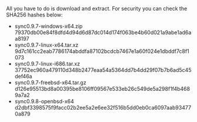 All you have to do is download and extract. For security you can check the SHA256 hashes below:

- sync0.9.7-windows-x64.zip
79370db00e84f8dfd4d94d6d87dc014d174f063be4b60d021a9abe1ad6aa8197
- sync0.9.7-linux-x64.tar.xz
9d7c161cc2eab7786174abddfa87102bcdcb7467e1a60f024e1dbddf7c8f1073
- sync0.9.7-linux-i686.tar.xz
37752ec960a479110d348b2477eaa54a5364dd7b4dd29f07b7b6ad5c45def46a
- sync0.9.7-freebsd-x64.tar.gz
d126e95513bd8a00395be8106ff09567e533eb26c549de5a298f1f4b4689a7a2
- sync0.9.8-openbsd-x64
d2dbf3398575f9facc02b2ee5a2e6ee32f516b5dd0eb0ca6097aab934770a879
